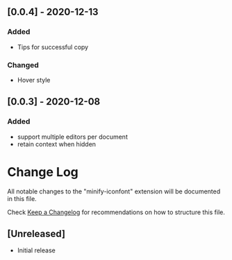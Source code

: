 ## [0.0.4] - 2020-12-13
### Added
- Tips for successful copy
### Changed
- Hover style 

## [0.0.3] - 2020-12-08
### Added
- support multiple editors per document
- retain context when hidden

# Change Log

All notable changes to the "minify-iconfont" extension will be documented in this file.

Check [Keep a Changelog](http://keepachangelog.com/) for recommendations on how to structure this file.

## [Unreleased]

- Initial release